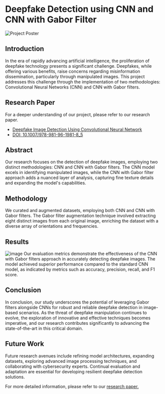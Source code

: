 # Deepfake Detection using CNN and CNN with Gabor Filter

![Project Poster](https://github.com/rahultripathi17/DeepFake_Detection_CNN_ML/assets/165544212/381a02d5-4c43-4802-995e-443eae5cfa93)

## Introduction
In the era of rapidly advancing artificial intelligence, the proliferation of deepfake technology presents a significant challenge. Deepfakes, while offering various benefits, raise concerns regarding misinformation dissemination, particularly through manipulated images. This project addresses this challenge through the implementation of two methodologies: Convolutional Neural Networks (CNN) and CNN with Gabor filters.

## Research Paper
For a deeper understanding of our project, please refer to our research paper.

- [Deepfake Image Detection Using Convolutional Neural Network](https://drive.google.com/file/d/1_7JtpIeHrODFaw9CGO6z6p7W0VyWytNT/view?usp=sharing)
- [DOI: 10.1007/978-981-96-1981-8_5](https://link.springer.com/chapter/10.1007/978-981-96-1981-8_5)
## Abstract
Our research focuses on the detection of deepfake images, employing two distinct methodologies: CNN and CNN with Gabor filters. The CNN model excels in identifying manipulated images, while the CNN with Gabor filter approach adds a nuanced layer of analysis, capturing fine texture details and expanding the model's capabilities.

## Methodology
We curated and augmented datasets, employing both CNN and CNN with Gabor filters. The Gabor filter augmentation technique involved extracting eight distinct images from each original image, enriching the dataset with a diverse array of orientations and frequencies.

## Results
![image](https://github.com/rahultripathi17/DeepFake_Detection_CNN_ML/assets/165544212/512531f2-fc14-4597-afd3-3455a3826398)
Our evaluation metrics demonstrate the effectiveness of the CNN with Gabor filters approach in accurately detecting deepfake images. The model achieved superior performance compared to the standard CNN model, as indicated by metrics such as accuracy, precision, recall, and F1 score.

## Conclusion
In conclusion, our study underscores the potential of leveraging Gabor filters alongside CNNs for robust and reliable deepfake detection in image-based scenarios. As the threat of deepfake manipulation continues to evolve, the exploration of innovative and effective techniques becomes imperative, and our research contributes significantly to advancing the state-of-the-art in this critical domain.

## Future Work
Future research avenues include refining model architectures, expanding datasets, exploring advanced image processing techniques, and collaborating with cybersecurity experts. Continual evaluation and adaptation are essential for developing resilient deepfake detection solutions.

For more detailed information, please refer to our [research paper.](https://drive.google.com/file/d/1_7JtpIeHrODFaw9CGO6z6p7W0VyWytNT/view?usp=sharing)

